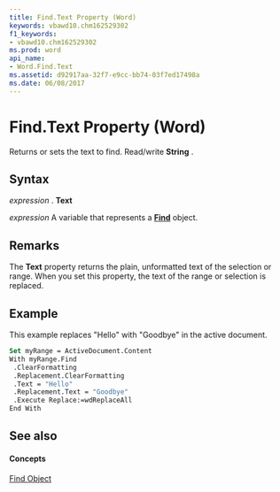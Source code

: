 ```yaml
---
title: Find.Text Property (Word)
keywords: vbawd10.chm162529302
f1_keywords:
- vbawd10.chm162529302
ms.prod: word
api_name:
- Word.Find.Text
ms.assetid: d92917aa-32f7-e9cc-bb74-03f7ed17498a
ms.date: 06/08/2017
---
```



# Find.Text Property (Word)

Returns or sets the text to find. Read/write **String** .


## Syntax

 _expression_ . **Text**

 _expression_ A variable that represents a **[Find](find-object-word.md)** object.


## Remarks

The **Text** property returns the plain, unformatted text of the selection or range. When you set this property, the text of the range or selection is replaced.


## Example

This example replaces "Hello" with "Goodbye" in the active document.


```vb
Set myRange = ActiveDocument.Content 
With myRange.Find 
 .ClearFormatting 
 .Replacement.ClearFormatting 
 .Text = "Hello" 
 .Replacement.Text = "Goodbye" 
 .Execute Replace:=wdReplaceAll 
End With
```


## See also


#### Concepts


[Find Object](find-object-word.md)

